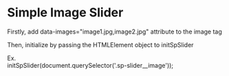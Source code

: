 <h1>Simple Image Slider</h1>
<p>Firstly, add data-images="image1.jpg,image2.jpg" attribute to the image tag</p>
<p>Then, initialize by passing the HTMLElement object to initSpSlider</p>
<p>Ex.<br/>initSpSlider(document.querySelector('.sp-slider__image'));</p>